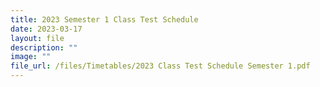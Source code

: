```yaml
---
title: 2023 Semester 1 Class Test Schedule
date: 2023-03-17
layout: file
description: ""
image: ""
file_url: /files/Timetables/2023 Class Test Schedule Semester 1.pdf
---
```

